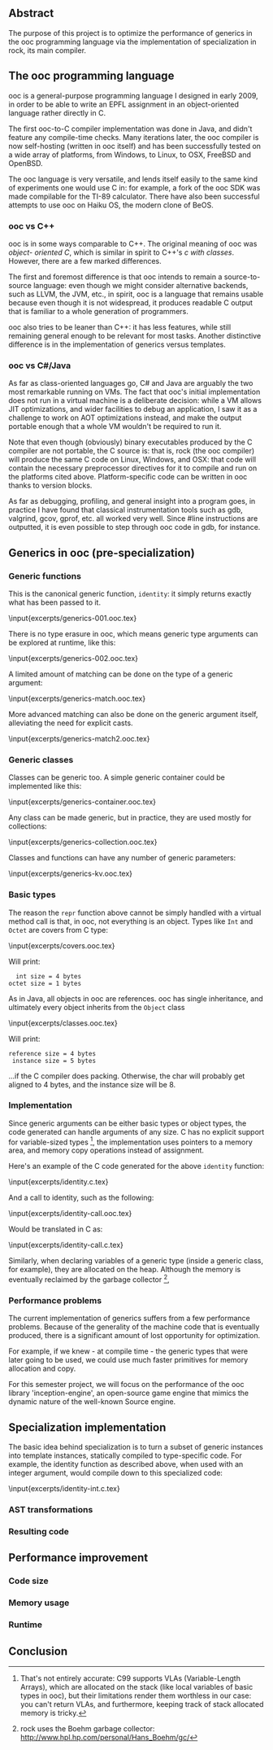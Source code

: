 ## Abstract

The purpose of this project is to optimize the performance of generics in the
ooc programming language via the implementation of specialization in rock, its
main compiler.

## The ooc programming language

ooc is a general-purpose programming language I designed in early 2009, in
order to be able to write an EPFL assignment in an object-oriented language
rather directly in C.

The first ooc-to-C compiler implementation was done in Java, and didn't feature
any compile-time checks. Many iterations later, the ooc compiler is now
self-hosting (written in ooc itself) and has been successfully tested on a
wide array of platforms, from Windows, to Linux, to OSX, FreeBSD and OpenBSD.

The ooc language is very versatile, and lends itself easily to the same kind
of experiments one would use C in: for example, a fork of the ooc SDK was made
compilable for the TI-89 calculator. There have also been successful attempts
to use ooc on Haiku OS, the modern clone of BeOS.

### ooc vs C++

ooc is in some ways comparable to C++. The original meaning of ooc was *object-
oriented C*, which is similar in spirit to C++'s *c with classes*. However,
there are a few marked differences.

The first and foremost difference is that ooc intends to remain a
source-to-source language: even though we might consider alternative backends,
such as LLVM, the JVM, etc., in spirit, ooc is a language that remains usable
because even though it is not widespread, it produces readable C output that
is familiar to a whole generation of programmers.

ooc also tries to be leaner than C++: it has less features, while still
remaining general enough to be relevant for most tasks. Another distinctive
difference is in the implementation of generics versus templates.

### ooc vs C#/Java

As far as class-oriented languages go, C# and Java are arguably the two most
remarkable running on VMs. The fact that ooc's initial implementation does not
run in a virtual machine is a deliberate decision: while a VM allows JIT
optimizations, and wider facilities to debug an application, I saw it as a
challenge to work on AOT optimizations instead, and make the output portable
enough that a whole VM wouldn't be required to run it.

Note that even though (obviously) binary executables produced by the C compiler
are not portable, the C source is: that is, rock (the ooc compiler) will produce
the same C code on Linux, Windows, and OSX: that code will contain the necessary
preprocessor directives for it to compile and run on the platforms cited above.
Platform-specific code can be written in ooc thanks to version blocks.

As far as debugging, profiling, and general insight into a program goes, in
practice I have found that classical instrumentation tools such as gdb,
valgrind, gcov, gprof, etc. all worked very well. Since #line instructions are
outputted, it is even possible to step through ooc code in gdb, for instance.

## Generics in ooc (pre-specialization)

### Generic functions

This is the canonical generic function, `identity`: it simply returns exactly
what has been passed to it.

\input{excerpts/generics-001.ooc.tex}

There is no type erasure in ooc, which means generic type arguments can be explored
at runtime, like this:

\input{excerpts/generics-002.ooc.tex}

A limited amount of matching can be done on the type of a generic argument:

\input{excerpts/generics-match.ooc.tex}

More advanced matching can also be done on the generic argument itself, alleviating the need for explicit casts.

\input{excerpts/generics-match2.ooc.tex}

### Generic classes

Classes can be generic too. A simple generic container could be implemented
like this:

\input{excerpts/generics-container.ooc.tex}

Any class can be made generic, but in practice, they are used mostly for collections:

\input{excerpts/generics-collection.ooc.tex}

Classes and functions can have any number of generic parameters:

\input{excerpts/generics-kv.ooc.tex}

### Basic types

The reason the `repr` function above cannot be simply handled with a virtual
method call is that, in ooc, not everything is an object. Types like `Int`
and `Octet` are covers from C type:

\input{excerpts/covers.ooc.tex}

Will print:

```
  int size = 4 bytes
octet size = 1 bytes
```

As in Java, all objects in ooc are references. ooc has single inheritance,
and ultimately every object inherits from the `Object` class

\input{excerpts/classes.ooc.tex}

Will print:

```
reference size = 4 bytes
 instance size = 5 bytes
```

...if the C compiler does packing. Otherwise, the char will probably get aligned
to 4 bytes, and the instance size will be 8.

### Implementation

Since generic arguments can be either basic types or object types, the code
generated can handle arguments of any size. C has no explicit support for
variable-sized types [^1], the implementation uses pointers to a memory
area, and memory copy operations instead of assignment.

[^1]: That's not entirely accurate: C99 supports VLAs (Variable-Length Arrays),
    which are allocated on the stack (like local variables of basic types in ooc),
    but their limitations render them worthless in our case: you can't return
    VLAs, and furthermore, keeping track of stack allocated memory is tricky.

Here's an example of the C code generated for the above `identity` function:

\input{excerpts/identity.c.tex}

And a call to identity, such as the following:

\input{excerpts/identity-call.ooc.tex}

Would be translated in C as:

\input{excerpts/identity-call.c.tex}

Similarly, when declaring variables of a generic type (inside a generic
class, for example), they are allocated on the heap. Although the memory
is eventually reclaimed by the garbage collector [^2], 

[^2]: rock uses the Boehm garbage collector: <http://www.hpl.hp.com/personal/Hans_Boehm/gc/>

### Performance problems

The current implementation of generics suffers from a few performance problems.
Because of the generality of the machine code that is eventually produced, there
is a significant amount of lost opportunity for optimization.

For example, if we knew - at compile time - the generic types that were later
going to be used, we could use much faster primitives for memory allocation and
copy.

For this semester project, we will focus on the performance of the ooc library
'inception-engine', an open-source game engine that mimics the dynamic nature
of the well-known Source engine.

<!-- ![Screenshot of the inception engine in action](images/inception.png) -->

## Specialization implementation

The basic idea behind specialization is to turn a subset of generic instances
into template instances, statically compiled to type-specific code. For example,
the identity function as described above, when used with an integer argument,
would compile down to this specialized code:

\input{excerpts/identity-int.c.tex}

### AST transformations

### Resulting code

## Performance improvement

### Code size

### Memory usage

### Runtime

## Conclusion



